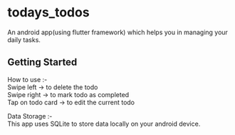 # todays_todos

An android app(using flutter framework) which helps you in managing your daily tasks.

## Getting Started

How to use :-<br />
Swipe left -> to delete the todo<br />
Swipe right -> to mark todo as completed<br />
Tap on todo card -> to edit the current todo<br /> 

Data Storage :-<br />
This app uses SQLite to store data locally on your android device.

